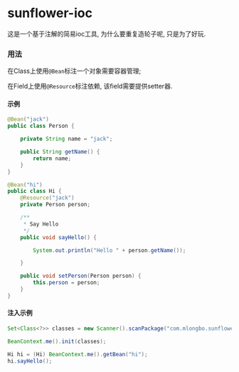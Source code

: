 sunflower-ioc
=============
这是一个基于注解的简易ioc工具, 为什么要重复造轮子呢, 只是为了好玩.

### 用法

在Class上使用`@Bean`标注一个对象需要容器管理;

在Field上使用`@Resource`标注依赖, 该field需要提供setter器.

#### 示例
```java
@Bean("jack")
public class Person {

    private String name = "jack";

    public String getName() {
        return name;
    }
}

@Bean("hi")
public class Hi {
    @Resource("jack")
    private Person person;

    /**
     * Say Hello
     */
    public void sayHello() {

        System.out.println("Hello " + person.getName());

    }

    public void setPerson(Person person) {
        this.person = person;
    }
}
```

#### 注入示例
```java
Set<Class<?>> classes = new Scanner().scanPackage("com.mlongbo.sunflower.ioc.bean");

BeanContext.me().init(classes);

Hi hi = (Hi) BeanContext.me().getBean("hi");
hi.sayHello();
```